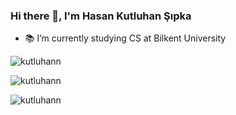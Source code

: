 ### Hi there 👋, I'm Hasan Kutluhan Şıpka
* 📚 I’m currently studying CS at Bilkent University

<p align="left"> <img src="https://komarev.com/ghpvc/?username=kutluhann&label=Profile%20views&color=0e75b6&style=flat" alt="kutluhann" /> </p>

<p align="left"><img align="center" src="https://github-readme-stats.vercel.app/api?username=kutluhann&include_all_commits=true&count_private=true&show_icons=true&theme=dark&border_radius=12&card_width=400" alt="kutluhann" /></p>

<p align="left"><img align="center" src="https://github-readme-stats.vercel.app/api/top-langs/?username=kutluhann&layout=compact&theme=dark&langs_count=8&border_radius=12&card_width=385" alt="kutluhann" /></p>